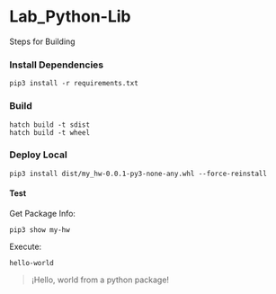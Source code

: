 # Lab_Python-Lib

Steps for Building 

### Install Dependencies

```
pip3 install -r requirements.txt
```

### Build 

```
hatch build -t sdist
hatch build -t wheel
```

### Deploy Local

```
pip3 install dist/my_hw-0.0.1-py3-none-any.whl --force-reinstall
```

#### Test

Get Package Info: 
```
pip3 show my-hw
```

Execute: 
```
hello-world
```

> ¡Hello, world from a python package!

